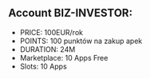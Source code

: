 ## Account BIZ-INVESTOR:
+ PRICE: 100EUR/rok
+ POINTS: 100 punktów na zakup apek
+ DURATION: 24M
+ Marketplace: 10 Apps Free
+ Slots: 10 Apps